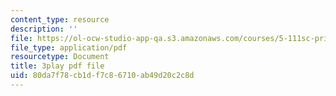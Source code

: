 ```yaml
---
content_type: resource
description: ''
file: https://ol-ocw-studio-app-qa.s3.amazonaws.com/courses/5-111sc-principles-of-chemical-science-fall-2014/80da7f78cb1df7c86710ab49d20c2c8d_pJdUR2uak2s.pdf
file_type: application/pdf
resourcetype: Document
title: 3play pdf file
uid: 80da7f78-cb1d-f7c8-6710-ab49d20c2c8d
---
```

